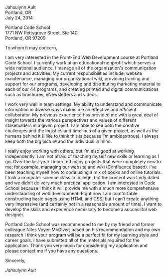 Jahsulynn Ault  
Portland, OR  
July 24, 2014  

Portland Code School  
1771 NW Pettygrove Street, Ste 140  
Portland, OR 97209  

To whom it may concern,  

I am very interested in the Front-End Web Development course at Portland Code School. I currently work at an educational nonprofit which serves a wide national audience. I manage all of the organization's communication projects and activities.  My current responsibilities include: website maintenance, managing our organizational wiki, providing training and support for our programs, developing and distributing marketing material to each of our 44 programs, and creating printed and digital communications such as brochures, eNewsletters and videos.  

I work very well in team settings. My ability to understand and communicate information in diverse ways makes me an effective and efficient collaborator. My previous experience has provided me with a great deal of insight towards the various perspectives and values of different stakeholders in a given project. I am able to see both the creative challenges and the logistics and timelines of a given project, as well as the humans behind it (I like to think this is because I’m ambidextrous). I always keep both the big picture and the individual in mind. 

I really enjoy working with others, but I’m also good at working independently. I am not afraid of teaching myself new skills or learning as I go. Over the last year I inherited many projects that were completely new to me; for example, managing our website and wiki (Confluence based). I’ve been teaching myself how to code using a mix of books and online tutorials. I took a computer science class in college, but the content was fairly dated and we didn’t do very much practical application. I am interested in Code School because I think it will provide me with a much more comprehensive understanding of web development. Right now I am comfortable constructing basic pages using HTML and CSS, but I can’t create anything very impressive (and certainly not in a reasonable amount of time). I want to develop the skills and experience necessary to become a successful web designer. 

Portland Code School was recommended to me by my friend and former colleague Niles Voyer-McGiver; based on his recommendation and my own research I think your program will be a perfect fit for my learning style and career goals.  I have submitted all of the materials required for the application.  Thank you very much for considering my application and please contact me if you have any questions.

Sincerely,  

_Jahsulynn Ault_
